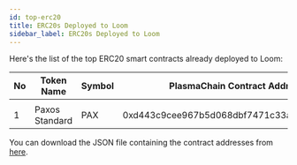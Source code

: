 ```yaml
---
id: top-erc20
title: ERC20s Deployed to Loom
sidebar_label: ERC20s Deployed to Loom
---
```


Here's the list of the top ERC20 smart contracts already deployed to Loom:

| No | Token Name | Symbol | PlasmaChain Contract Address |
| -- | ---------- | ------ | ---------------------------- |
|    |            |        |                              |
 1 | Paxos Standard | PAX | 0xd443c9cee967b5d068dbf7471c33a2e0bd135f97 | 2 | Dai Stablecoin v1.0 | DAI | 0xc377ce132f561364390974af13d4715f8b744319 | 3 | USD Coin | USDC | 0xbb79321b1284d8d6b2d4b319451912f11c8da34d | 4 | TrueUSD | TUSD | 0xfa443641b57919a53e87e72ee9fa54dc0ff7bdbe | 5 | Gemini dollar | GUSD | 0x11d5783f0d52084d53827ace17416199d4ba7780 | 6 | Zilliqa | ZIL | 0xf10e45f706c62fc3b0178daacc18b4fb61cb373f | 7 | Edgeless | EDG | 0x19a5536ad6567b7e98a00609f109d4a376f103ac | 8 | Basic Attention Token | BAT | 0x3e442b4837f9128d9686614507cc244758817b5f | 9 | Decentraland MANA | MANA | 0xaf84bdfc6acc1c7c0091ee162f252c3a72bdc625 | 10 | Genesis Vision | GVT | 0xd5a41496ca3d518389437b644863fae8aa8d47d2 | 11 | Centrality | CENNZ | 0x216588df24e93a7ef40a35642484d16e13f82941 | 12 | Own | CHX | 0x10001e069cc08856f09fd321827fdb0edaf9b003 | 13 | Oyster Pearl | PRL | 0xf8ec62d6804b2280d4bdfe65811b7c5c13773c32 | 14 | Augur | REP | 0x04d42ee1a41d810ca9e29958c2b63e30df6f1fd1 | 15 | DigitexFutures | DGTX | 0x3f1691cfbcb322af756db7820e22df4f226fb84c | 16 | Bancor | BNT | 0xdd3d2fc7a6cebf1732f2dd8a868ff1bcab461b9f | 17 | DENT | DENT | 0xebef9a60161b683d8814d7098b7511821d6fb0d2 | 18 | Theta Token | THETA | 0x17a31c443db471c72b75d7831d4fc9d8bec041b0 | 19 | WAX | WAX | 0x4cdc10f1be789499ff8c5487387ecb09e07f1ab9 | 20 | MobileGo | MGO | 0xe5bcdff289c04fdd1848e3ae0579e662fba53b8c | 21 | Funfair | FUN | 0xa0868cefe5032d0d8edc42bf1d5930eb3c2da9de | 22 | Dragon | DRGN | 0xae89c901df49d8c956109b0713bb2df82a661287 | 23 | Civic | CVC | 0xdf03ccce94c91c9a274b7549e7acdd29bf8d95d3 | 24 | Revain | R | 0xebe247f0eabd37c7547cfe1a690a5d76992e9c45 | 25 | Linkey | LKY | 0xd62b70b4237bacf8d9f83fe42bf680b151435cdc | 26 | Aion | AION | 0x53ef805dea52ec7af06368f1ce921de590c47362 | 27 | Quant | QNT | 0xe456d44b04ee3e18e416f0b4224a0546cb09ddd5 | 28 | Moeda Loyalty Points | MDA | 0xfe330ffbe368fdd2af4f38ef2fb58e5e9180b9c5 | 29 | Bread | BRD | 0x7e279831c8995bda13ef923c25b7d74b58487031 | 30 | Credo / Bitbounce | CREDO | 0x66c509a53e69030a5f822461f15b11f572a0701e | 31 | PowerLedger | POWR | 0x25b307d0a4050909bedb90e3a37aeddcf82d697c | 32 | aeternity | AE | 0xf3e73d9e5de2cdc7ecb0ab993bf5061f8469b1be | 33 | Nebula | NAS | 0xc54569fa56bc1ed684cceb216f538bcc16e6cc27 | 34 | IEx.ec | RLC | 0x0e1ff2bc6f80b343e1cd81c75c1fb09163a847b7 | 35 | QASH | QASH | 0x82250ba4f6111da312e1f6dbbf01c3e9475c4c23 | 36 | WickNote | WIC | 0xdfba675c0cdf3dbb76e23a06c5fbbae028ba5a22 | 37 | Cube | AUTO | 0x2981bd504a82ee930fa1382a378da2000b302880 | 38 | Huobi Token | HT | 0x1113bb3cb7f5bf254de31ad2f969e7e165960373 | 39 | IoTeX Network | IOTX | 0xfb35c461202b96818fea5c836db5037b78bd3730 | 40 | Status Network Token | SNT | 0x56da785b2fe996be3cf7d1069cc221df5d23048b | 41 | Paragon | PRG | 0x311ae5e28771c228410585dbe76accb21e05d26e | 42 | Santiment | SAN | 0x41f25e466b897024fa0c99b7cf755e1416814118 | 43 | Kin Foundation | KIN | 0x7f3798f397e67ffb3f461633976331eccde47459 | 44 | Tomocoin | TOMO | 0xdbf74a3e79aa6ae9c75bd31e28d7d375e6192188 | 45 | SingularityNET | AGI | 0x496feabcdcd036c3654110ddc2f0afe16c5468b9 | 46 | Veritaseum | VERI | 0xd338144011a1d82dd07dc3f2cb2027046939909d | 47 | Polymath Network | POLY | 0xf59725c9aeab1a4c788d4519affa4de364bdefbd | 48 | Aurora | AOA | 0x6c621e82e658bbf1353e1ae4d24977335cf36368 | 49 | MakerDAO | MKR | 0x723dd89911fd0fba80d4c9c1a0b748ede4a2cb99 | 50 | Pundi X Token | NPXS | 0x723625199415e281ca60dd12e2844c904eae4666 | 51 | Loom Network | LOOM | 0xcff6aba6d90012ad6e673dd8536a5126432aa9ce | 52 | STORJ | STORJ | 0x3c43e43ce64b0403d64f28adfffdc63aab50a807 | 53 | NULS | NULS | 0x5f43c8ea0c371d9e333da421aaf242b890e99ccd | 54 | TenX | PAY | 0x002eeb223d56c192915fe378c4ee0936effad41b | 55 | Nexo | NEXO | 0xb1c6241de6c574aa2296d7560b1907c69b597c30 | 56 | Crypto.com | MCO | 0xb3d6bba49d2bae5b4af826a956a5fd8751ffab0c | 57 | Qubitica | QBIT | 0xca33b6820ba02f1fd276081a4b1174fe4c4ee81e | 58 | Ethfinex Nectar Token | NEC | 0x2fd53606fcb702b384565850896f10604b6d4fa2 | 59 | Eidoo | EDO | 0x02e844dafea6b20f54f9917a3e24a470d59c8e6e | 60 | Fusion | FSN | 0x1713139c9ba52e253a67f57748a949568ca6be4c | 61 | VeChain | VEN | 0x76b20b7a58d8ef389f3a6da674659d9a992a9bb9 | 62 | Mainframe Token | MFT | 0xc5e5ac836cb203e40f5542173c4ac5d95ee50303 | 63 | Digix DAO | DGD | 0xa0493d7827632424d31fbc82f725a52bf65027a6 | 64 | 0x Project | ZRX | 0x51c7d6766643f451471487674d926863da5647f3 | 65 | LATOKEN | LA | 0xc02a6c1bd48d1563921b96e054fd00207ddda19d | 66 | QuarkChain | QKC | 0xcdc7d036b0d647215d1bb0520696e04fb901725e | 67 | BHPCash | BHPC | 0x236c80222bf244a17d0df722e6330a2df200b86d | 68 | Loopring | LRC | 0x7c781878ddb2f401b6e2a7eca50f625e8dfbe962 | 69 | Cortex | CTXC | 0x22a800e7e6de53df5fe794fe91b300e844c0a6d4 | 70 | ENJIN | ENJ | 0x80043dc153d01a088018013e426a7314cc031aa9 | 71 | IOSToken | IOST | 0x393740ccde8a254c19cc9f0402cea50d777201a4 | 72 | OneRoot Network | RNT | 0x8376b670e664c6e9876adbaacd0773098f65d44f | 73 | Golem | GNT | 0xf4de19921d94d336a36818a408eaafc6aaba2ee8 | 74 | TokenCard | TKN | 0xec2007716a382bde7e21034cdf788292eddd22d1 | 75 | Bibox Token | BIX | 0xf108af7fed07155da7428282447f362cbe44d388 | 76 | ICON | ICX | 0x22c7399dbaaf61447a0c403e66e8ef450098fbec | 77 | Waltonchain | WTC | 0xf396bdbe1c4916eb6d3ebb5f4c60e86565ff9257 | 78 | ELF Token | ELF | 0xd256eff515a24996e5968821a34d41662a32ff26 | 79 | Endor Protocol Token | EDR | 0x38e46fc7921e03deb42eb7fd41efce38d87cb562 | 80 | Bytom | BTM | 0x74e3e862ea35f0f3ecfce130ce8f61b12cac950b | 81 | OmiseGO | OMG | 0x5dbc4e2ba686c5c46cc1653b8bd59fe3d8eb105b | 82 | Populous | PPT | 0xede70472f54b12609fb70ed885900d5f2f4df7db | 83 | Cindicator | CND | 0xaab868b9aaab8ba564751193a985fd07f2a9dad3 | 84 | Kyber Network | KNC | 0x8de3a76fdbe03924a5b4a503cfe72aaa524726aa | 85 | Enigma | ENG | 0x1c30864a8935680ad84d5382277eeecce73b93ac | 86 | STASIS EURS | EURS | 0xa23ef9547485d3902963e11b03f5ec3453b5622a | 87 | CyberMiles Token | CMT | 0xf570d537c0c7425a087273ebce346210de6d5fbf | 88 | HOT | HOT | 0x427656bb95a20f1112e0c18ed8e548fa16a24b28 | 89 | LINK | LINK | 0xa91135b56a2e6531e97d8ed9654a985ae431dc19 | 90 | XIN | XIN | 0xdca0f8346958f6c3c67845279ffd84ccffec6913 | 91 | HPT | HPT | 0x679697d9ff1ce5a3eec5edd8e2628861b9f0a6e4 | 92 | INB | INB | 0xf5ed880319faf96da801fcbd4d4c97f4046c36ca | 93 | ODEM | ODEM | 0x02498d5a45ea50e9ace1da35d8c0a2aaf71c0ad8 | 94 | Crypto.com Chain | CRO | 0x876d7ee0f869e22103881404d730de78c06a829b | 95 | Dentacoin | DCN | 0x5cccaa9165bf67101a92b1e31a8beabfb8dabcd0 | 96 | MXM | MXM | 0xcb2dca3750bb65f8fbc29206453d3d2ccb9b41bd | 97 | TCT | TCT | 0xf9c8fb263683734a64ae0f48de186968016c402b | 98 | INO | INO | 0x2694de3c02ac90c123ae646181de18e0a4bbeeb8 | 99 | HEDG | HEDG | 0x5fdb06b8c3db44c850e152503cec55cd7bd5ac8b | 100 | BNB | BNB | 0xcf2851b1ad63d093238ea296524be8d7cd920e0b | 

You can download the JSON file containing the contract addresses from [here](/developers/topTokensList.json).